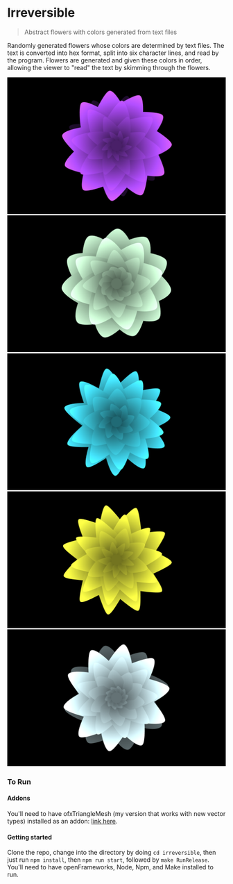# Irreversible

> Abstract flowers with colors generated from text files

Randomly generated flowers whose colors are determined by text files. The text is converted into hex format, split into six character lines, and read by the program. Flowers are generated and given these colors in order, allowing the viewer to "read" the text by skimming through the flowers.

![bin/screenshots/ss-1.png](bin/screenshots/ss-1.png)
![bin/screenshots/ss-2.png](bin/screenshots/ss-2.png)
![bin/screenshots/ss-3.png](bin/screenshots/ss-3.png)
![bin/screenshots/ss-4.png](bin/screenshots/ss-4.png)
![bin/screenshots/ss-5.png](bin/screenshots/ss-5.png)

### To Run

#### Addons

You'll need to have ofxTriangleMesh (my version that works with new vector types) installed as an addon: [link here](https://github.com/skiprox/ofxTriangleMesh).

#### Getting started

Clone the repo, change into the directory by doing `cd irreversible`, then just run `npm install`, then `npm run start`, followed by `make RunRelease`. You'll need to have openFrameworks, Node, Npm, and Make installed to run.